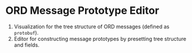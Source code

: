 # ORD Message Prototype Editor

1. Visualization for the tree structure of ORD messages (defined as `protobuf`).
2. Editor for constructing message prototypes by presetting tree structure and fields.
